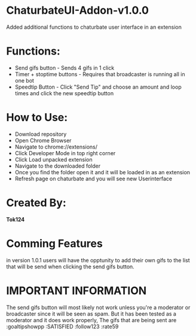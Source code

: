 # ChaturbateUI-Addon-v1.0.0
Added additional functions to chaturbate user interface in an extension
<h1>Functions:</h1>
<ul>
  <li>Send gifs button - Sends 4 gifs in 1 click</li>
  <li>Timer + stoptime buttons - Requires that broadcaster is running all in one bot</li>
  <li>Speedtip Button - Click "Send Tip" and choose an amount and loop times and click the new speedtip button</li>
</ul>
<h1>How to Use:</h1>
<ul>
  <li>Download repository</li>
  <li>Open Chrome Browser</li>
  <li>Navigate to chrome://extensions/</li>
  <li>Click Developer Mode in top right corner</li>
  <li>Click Load unpacked extension</li>
  <li>Navigate to the downloaded folder</li>
  <li>Once you find the folder open it and it will be loaded in as an extension</li>
  <li>Refresh page on chaturbate and you will see new Userinterface</li>
</ul>
<h1>Created By:</h1>
<b>Tok124</b>
<h1>Comming Features</h1>
in version 1.0.1 users will have the opptunity to add their own gifs to the list that will be send when clicking the send gifs button.
<h1>IMPORTANT INFORMATION</h1>
The send gifs button will most likely not work unless you're a moderator or broadcaster since it will be seen as spam. But it has been tested as a moderator and it does work properly, 
The gifs that are being sent are :goaltipshowpp :SATISFIED :follow123 :rate59
